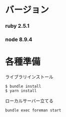 # バージョン
### ruby 2.5.1
### node 8.9.4

# 各種準備
ライブラリインストール
```
$ bundle install
$ yarn install
```

ローカルサーバー立てる
```
bundle exec foreman start
```
